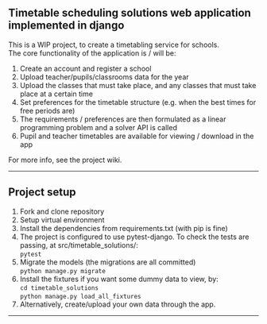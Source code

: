 <h2>Timetable scheduling solutions web application implemented in django</h2>

<p>
This is a WIP project, to create a timetabling service for schools.<br>
The core functionality of the application is / will be:
</p>
<ol>
    <li>Create an account and register a school</li>
    <li>Upload teacher/pupils/classrooms data for the year</li>
    <li>Upload the classes that must take place, and any classes that must take place at a certain time</li>
    <li>Set preferences for the timetable structure (e.g. when the best times for free periods are)</li>
    <li>The requirements / preferences are then formulated as a linear programming problem and a solver API is called</li>
    <li>Pupil and teacher timetables are available for viewing / download in the app</li>
</ol>
For more info, see the project wiki.
<hr>


<h2>Project setup</h2>
<ol>
    <li>Fork and clone repository</li>
    <li>Setup virtual environment</li>
    <li>Install the dependencies from requirements.txt (with pip is fine)</li>
    <li>
        The project is configured to use pytest-django. To check the tests are passing, at src/timetable_solutions/:<br>
        <code>pytest</code>
    </li>
    <li>
        Migrate the models (the migrations are all committed)<br>
        <code>python manage.py migrate</code>
    </li>
    <li>Install the fixtures if you want some dummy data to view, by:<br>
        <code>cd timetable_solutions</code><br>
        <code>python manage.py load_all_fixtures</code>
    <li>
        Alternatively, create/upload your own data through the app.
    </li>
</ol>
<hr>
